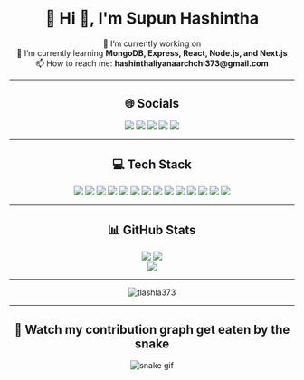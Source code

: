 <h1 align="center">💫 Hi 👋, I'm Supun Hashintha</h1>

<p align="center">
🔭 I’m currently working on <br>
🌱 I’m currently learning <b>MongoDB, Express, React, Node.js, and Next.js</b><br>
📫 How to reach me: <b>hashinthaliyanaarchchi373@gmail.com</b>
</p>

---

<h2 align="center">🌐 Socials</h2>
<p align="center">
  <a href="https://facebook.com/supun hashintha"><img src="https://img.shields.io/badge/Facebook-%231877F2.svg?logo=Facebook&logoColor=white"/></a>
  <a href="https://instagram.com/supun hashintha"><img src="https://img.shields.io/badge/Instagram-%23E4405F.svg?logo=Instagram&logoColor=white"/></a>
  <a href="https://linkedin.com/in/supun hashintha"><img src="https://img.shields.io/badge/LinkedIn-%230077B5.svg?logo=linkedin&logoColor=white"/></a>
  <a href="https://x.com/supun hashintha"><img src="https://img.shields.io/badge/X-black.svg?logo=X&logoColor=white"/></a>
  <a href="mailto:hashinthaliyanaarchchi373@gmail.com"><img src="https://img.shields.io/badge/Email-D14836?logo=gmail&logoColor=white"/></a>
</p>

---

<h2 align="center">💻 Tech Stack</h2>
<p align="center">
  <img src="https://img.shields.io/badge/html5-%23E34F26.svg?style=for-the-badge&logo=html5&logoColor=white"/>
  <img src="https://img.shields.io/badge/java-%23ED8B00.svg?style=for-the-badge&logo=openjdk&logoColor=white"/>
  <img src="https://img.shields.io/badge/javascript-%23323330.svg?style=for-the-badge&logo=javascript&logoColor=%23F7DF1E"/>
  <img src="https://img.shields.io/badge/python-3670A0?style=for-the-badge&logo=python&logoColor=ffdd54"/>
  <img src="https://img.shields.io/badge/typescript-%23007ACC.svg?style=for-the-badge&logo=typescript&logoColor=white"/>
  <img src="https://img.shields.io/badge/css3-%231572B6.svg?style=for-the-badge&logo=css3&logoColor=white"/>
  <img src="https://img.shields.io/badge/AWS-%23FF9900.svg?style=for-the-badge&logo=amazon-aws&logoColor=white"/>
  <img src="https://img.shields.io/badge/react-%2320232a.svg?style=for-the-badge&logo=react&logoColor=%2361DAFB"/>
  <img src="https://img.shields.io/badge/MongoDB-%234ea94b.svg?style=for-the-badge&logo=mongodb&logoColor=white"/>
  <img src="https://img.shields.io/badge/mysql-4479A1.svg?style=for-the-badge&logo=mysql&logoColor=white"/>
  <img src="https://img.shields.io/badge/firebase-a08021?style=for-the-badge&logo=firebase&logoColor=ffcd34"/>
  <img src="https://img.shields.io/badge/figma-%23F24E1E.svg?style=for-the-badge&logo=figma&logoColor=white"/>
  <img src="https://img.shields.io/badge/git-%23F05033.svg?style=for-the-badge&logo=git&logoColor=white"/>
  <img src="https://img.shields.io/badge/github-%23121011.svg?style=for-the-badge&logo=github&logoColor=white"/>
</p>

---

<h2 align="center">📊 GitHub Stats</h2>
<p align="center">
  <img src="https://github-readme-stats.vercel.app/api?username=tlashla373&theme=tokyonight&hide_border=false&include_all_commits=true&count_private=true"/>
  <img src="https://nirzak-streak-stats.vercel.app/?user=tlashla373&theme=tokyonight&hide_border=false"/><br/>
  <img src="https://github-readme-stats.vercel.app/api/top-langs/?username=tlashla373&theme=tokyonight&hide_border=false&include_all_commits=true&count_private=true&layout=compact"/>
</p>

---

<p align="center">
  <img src="https://komarev.com/ghpvc/?username=tlashla373&label=Profile%20views&color=0e75b6&style=flat" alt="tlashla373" />
</p>

---

<h2 align="center">🐍 Watch my contribution graph get eaten by the snake</h2>
<p align="center">
  <img src="https://github.com/Shehanka/Shehanka/blob/output/github-contribution-grid-snake.svg" alt="snake gif"/>
</p>

